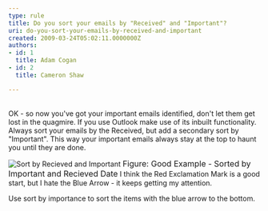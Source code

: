 ```yaml
---
type: rule
title: Do you sort your emails by "Received" and "Important"?
uri: do-you-sort-your-emails-by-received-and-important
created: 2009-03-24T05:02:11.0000000Z
authors:
- id: 1
  title: Adam Cogan
- id: 2
  title: Cameron Shaw

---
```



<br>OK - so now you've got your important emails identified, don't let them get lost in the quagmire. If you use Outlook make use of its inbuilt functionality. Always sort your emails by the Received, but add a secondary sort by "Important". This way your important emails always stay at the top to haunt you until they are done.<br> 

![Sort by Recieved and Important](/Standards/Communication/RulesToBetterEmail/PublishingImages/OutlookSortbyReceivedThenImportant.gif)
<font size="+0" class="ms-rteCustom-FigureGood">Figure&#58; Good Example - Sorted by Important and Recieved Date</font>
 I think the Red Exclamation Mark is a good start, but I hate the Blue Arrow - it keeps getting my attention.

Use sort by importance to sort the items with the blue arrow to the bottom.


